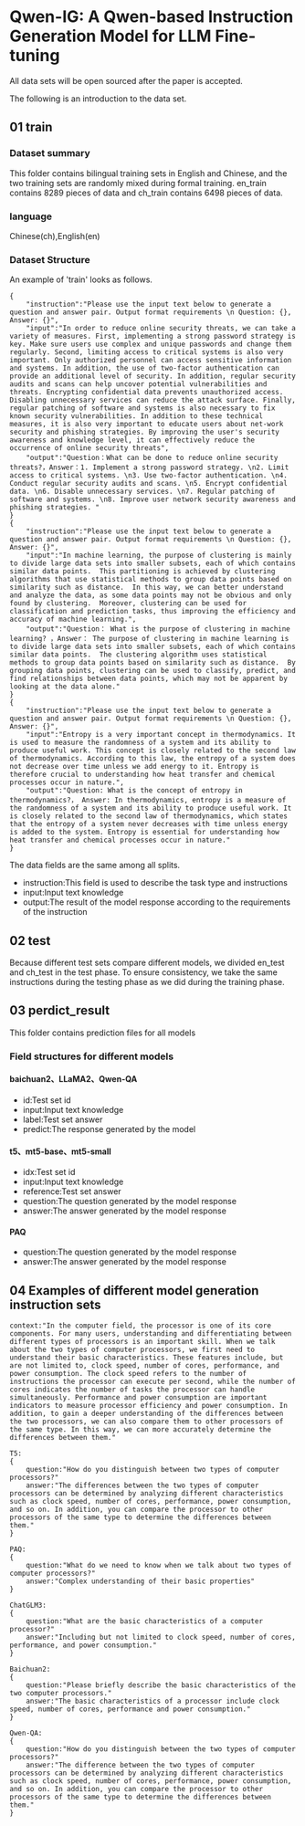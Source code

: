 <!--
 * @Author: sone 1607382074@qq.com
 * @Date: 2024-03-23 21:41:50
 * @LastEditors: sone 1607382074@qq.com
 * @LastEditTime: 2024-03-25 21:31:14
 * @FilePath: \undefinede:\五科\论文相关\datasets\Readme.md
 * @Description: 这是默认设置,请设置`customMade`, 打开koroFileHeader查看配置 进行设置: https://github.com/OBKoro1/koro1FileHeader/wiki/%E9%85%8D%E7%BD%AE
-->
# Qwen-IG: A Qwen-based Instruction Generation Model for LLM Fine-tuning

All data sets will be open sourced after the paper is accepted.

The following is an introduction to the data set.

## 01 train

### Dataset summary
This folder contains bilingual training sets in English and Chinese, and the two training sets are randomly mixed during formal training. en_train contains 8289 pieces of data and ch_train contains 6498 pieces of data.

### language
Chinese(ch),English(en)

### Dataset Structure
An example of 'train' looks as follows.
```
{
    "instruction":"Please use the input text below to generate a question and answer pair. Output format requirements \n Question: {}, Answer: {}",
    "input":"In order to reduce online security threats, we can take a variety of measures. First, implementing a strong password strategy is key. Make sure users use complex and unique passwords and change them regularly. Second, limiting access to critical systems is also very important. Only authorized personnel can access sensitive information and systems. In addition, the use of two-factor authentication can provide an additional level of security. In addition, regular security audits and scans can help uncover potential vulnerabilities and threats. Encrypting confidential data prevents unauthorized access. Disabling unnecessary services can reduce the attack surface. Finally, regular patching of software and systems is also necessary to fix known security vulnerabilities. In addition to these technical measures, it is also very important to educate users about net-work security and phishing strategies. By improving the user's security awareness and knowledge level, it can effectively reduce the occurrence of online security threats",
    "output":"Question：What can be done to reduce online security threats?，Answer：1. Implement a strong password strategy. \n2. Limit access to critical systems. \n3. Use two-factor authentication. \n4. Conduct regular security audits and scans. \n5. Encrypt confidential data. \n6. Disable unnecessary services. \n7. Regular patching of software and systems. \n8. Improve user network security awareness and phishing strategies. "
}
{
    "instruction":"Please use the input text below to generate a question and answer pair. Output format requirements \n Question: {}, Answer: {}",
    "input":"In machine learning, the purpose of clustering is mainly to divide large data sets into smaller subsets, each of which contains similar data points.  This partitioning is achieved by clustering algorithms that use statistical methods to group data points based on similarity such as distance.  In this way, we can better understand and analyze the data, as some data points may not be obvious and only found by clustering.  Moreover, clustering can be used for classification and prediction tasks, thus improving the efficiency and accuracy of machine learning.",
    "output":"Question： What is the purpose of clustering in machine learning? ，Answer： The purpose of clustering in machine learning is to divide large data sets into smaller subsets, each of which contains similar data points.  The clustering algorithm uses statistical methods to group data points based on similarity such as distance.  By grouping data points, clustering can be used to classify, predict, and find relationships between data points, which may not be apparent by looking at the data alone."
}
{
    "instruction":"Please use the input text below to generate a question and answer pair. Output format requirements \n Question: {}, Answer: {}",
    "input":"Entropy is a very important concept in thermodynamics. It is used to measure the randomness of a system and its ability to produce useful work. This concept is closely related to the second law of thermodynamics. According to this law, the entropy of a system does not decrease over time unless we add energy to it. Entropy is therefore crucial to understanding how heat transfer and chemical processes occur in nature.",
    "output":"Question: What is the concept of entropy in thermodynamics?， Answer: In thermodynamics, entropy is a measure of the randomness of a system and its ability to produce useful work. It is closely related to the second law of thermodynamics, which states that the entropy of a system never decreases with time unless energy is added to the system. Entropy is essential for understanding how heat transfer and chemical processes occur in nature."
}
```
The data fields are the same among all splits.
* instruction:This field is used to describe the task type and instructions
* input:Input text knowledge
* output:The result of the model response according to the requirements of the instruction

## 02 test

Because different test sets compare different models, we divided en_test and ch_test in the test phase.
To ensure consistency, we take the same instructions during the testing phase as we did during the training phase.

## 03 perdict_result

This folder contains prediction files for all models

### Field structures for different models

#### baichuan2、LLaMA2、Qwen-QA
* id:Test set id
* input:Input text knowledge
* label:Test set answer
* predict:The response generated by the model

#### t5、mt5-base、mt5-small
* idx:Test set id
* input:Input text knowledge
* reference:Test set answer
* question:The question generated by the model response
* answer:The answer generated by the model response

#### PAQ
* question:The question generated by the model response
* answer:The answer generated by the model response


## 04 Examples of different model generation instruction sets
```
context:"In the computer field, the processor is one of its core components. For many users, understanding and differentiating between different types of processors is an important skill. When we talk about the two types of computer processors, we first need to understand their basic characteristics. These features include, but are not limited to, clock speed, number of cores, performance, and power consumption. The clock speed refers to the number of instructions the processor can execute per second, while the number of cores indicates the number of tasks the processor can handle simultaneously. Performance and power consumption are important indicators to measure processor efficiency and power consumption. In addition, to gain a deeper understanding of the differences between the two processors, we can also compare them to other processors of the same type. In this way, we can more accurately determine the differences between them."

T5:
{
    question:"How do you distinguish between two types of computer processors?"
    answer:"The differences between the two types of computer processors can be determined by analyzing different characteristics such as clock speed, number of cores, performance, power consumption, and so on. In addition, you can compare the processor to other processors of the same type to determine the differences between them."
}

PAQ:
{
    question:"What do we need to know when we talk about two types of computer processors?"
    answer:"Complex understanding of their basic properties"
}

ChatGLM3:
{
    question:"What are the basic characteristics of a computer processor?"
    answer:"Including but not limited to clock speed, number of cores, performance, and power consumption."
}

Baichuan2:
{
    question:"Please briefly describe the basic characteristics of the two computer processors."
    answer:"The basic characteristics of a processor include clock speed, number of cores, performance and power consumption."
}

Qwen-QA:
{
    question:"How do you distinguish between the two types of computer processors?"
    answer:"The difference between the two types of computer processors can be determined by analyzing different characteristics such as clock speed, number of cores, performance, power consumption, and so on. In addition, you can compare the processor to other processors of the same type to determine the differences between them."
}
```
